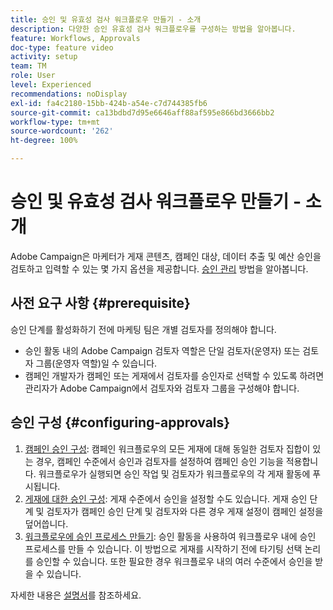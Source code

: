 ```yaml
---
title: 승인 및 유효성 검사 워크플로우 만들기 - 소개
description: 다양한 승인 유효성 검사 워크플로우를 구성하는 방법을 알아봅니다.
feature: Workflows, Approvals
doc-type: feature video
activity: setup
team: TM
role: User
level: Experienced
recommendations: noDisplay
exl-id: fa4c2180-15bb-424b-a54e-c7d744385fb6
source-git-commit: ca13bdbd7d95e6646aff88af595e866bd3666bb2
workflow-type: tm+mt
source-wordcount: '262'
ht-degree: 100%

---
```


# 승인 및 유효성 검사 워크플로우 만들기 - 소개

Adobe Campaign은 마케터가 게재 콘텐츠, 캠페인 대상, 데이터 추출 및 예산 승인을 검토하고 입력할 수 있는 몇 가지 옵션을 제공합니다. [승인 관리](/help/process-management/create-approvals-and-validation-workflows/manage-approvals.md) 방법을 알아봅니다.

## 사전 요구 사항 {#prerequisite}

승인 단계를 활성화하기 전에 마케팅 팀은 개별 검토자를 정의해야 합니다.

* 승인 활동 내의 Adobe Campaign 검토자 역할은 단일 검토자(운영자) 또는 검토자 그룹(운영자 역할)일 수 있습니다.
* 캠페인 개발자가 캠페인 또는 게재에서 검토자를 승인자로 선택할 수 있도록 하려면 관리자가 Adobe Campaign에서 검토자와 검토자 그룹을 구성해야 합니다.

## 승인 구성 {#configuring-approvals}

1. [캠페인 승인 구성](/help/process-management/create-approvals-and-validation-workflows/configure-approvals-for-campaigns.md):
캠페인 워크플로우의 모든 게재에 대해 동일한 검토자 집합이 있는 경우, 캠페인 수준에서 승인과 검토자를 설정하여 캠페인 승인 기능을 적용합니다. 워크플로우가 실행되면 승인 작업 및 검토자가 워크플로우의 각 게재 활동에 푸시됩니다.
2. [게재에 대한 승인 구성](/help/process-management/create-approvals-and-validation-workflows/configure-approvals-for-deliveries.md): 
게재 수준에서 승인을 설정할 수도 있습니다. 게재 승인 단계 및 검토자가 캠페인 승인 단계 및 검토자와 다른 경우 게재 설정이 캠페인 설정을 덮어씁니다.
3. [워크플로우에 승인 프로세스 만들기](/help/process-management/create-approvals-and-validation-workflows/create-approval-process-in-a-workflow.md): 
승인 활동을 사용하여 워크플로우 내에 승인 프로세스를 만들 수 있습니다. 이 방법으로 게재를 시작하기 전에 타기팅 선택 논리를 승인할 수 있습니다. 또한 필요한 경우 워크플로우 내의 여러 수준에서 승인을 받을 수 있습니다.

자세한 내용은 [설명서](https://experienceleague.adobe.com/docs/campaign-classic/using/automating-with-workflows/flow-control-activities/approval.html?lang=ko)를 참조하세요.
